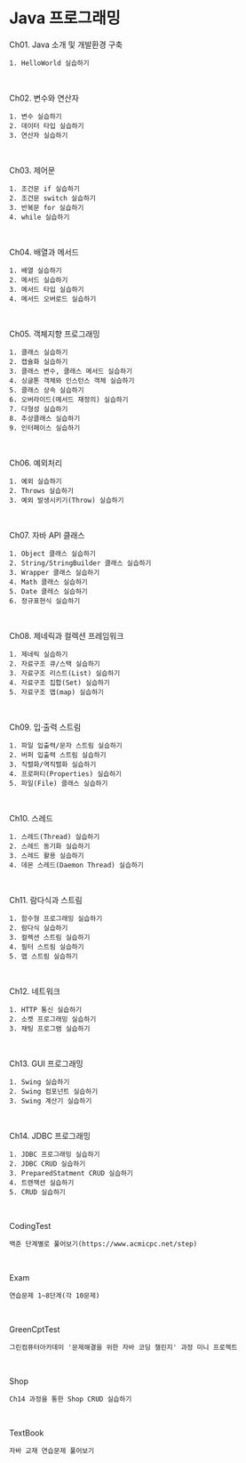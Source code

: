 # Java 프로그래밍
Ch01. Java 소개 및 개발환경 구축
```
1. HelloWorld 실습하기
```
<br>

Ch02. 변수와 연산자
```
1. 변수 실습하기
2. 데이터 타입 실습하기
3. 연산자 실습하기
```
<br>

Ch03. 제어문
```
1. 조건문 if 실습하기
2. 조건문 switch 실습하기
3. 반복문 for 실습하기
4. while 실습하기
```
<br>

Ch04. 배열과 메서드
```
1. 배열 실습하기
2. 메서드 실습하기
3. 메서드 타입 실습하기
4. 메서드 오버로드 실습하기
```
<br>

Ch05. 객체지향 프로그래밍
```
1. 클래스 실습하기
2. 캡슐화 실습하기
3. 클래스 변수, 클래스 메서드 실습하기
4. 싱글톤 객체와 인스턴스 객체 실습하기
5. 클래스 상속 실습하기
6. 오버라이드(메서드 재정의) 실습하기
7. 다형성 실습하기
8. 추상클래스 실습하기
9. 인터페이스 실습하기
```
<br>

Ch06. 예외처리
```
1. 예외 실습하기
2. Throws 실습하기
3. 예외 발생시키기(Throw) 실습하기
```
<br>

Ch07. 자바 API 클래스
```
1. Object 클래스 실습하기
2. String/StringBuilder 클래스 실습하기
3. Wrapper 클래스 실습하기
4. Math 클래스 실습하기
5. Date 클레스 실습하기
6. 정규표현식 실습하기
```
<br>


Ch08. 제네릭과 컬렉션 프레임워크
```
1. 제네릭 실습하기
2. 자료구조 큐/스택 실습하기
3. 자료구조 리스트(List) 실습하기
4. 자료구조 집합(Set) 실습하기
5. 자료구조 맵(map) 실습하기
```
<br>

Ch09. 입·출력 스트림
```
1. 파일 입출력/문자 스트림 실습하기
2. 버퍼 입출력 스트림 실습하기
3. 직렬화/역직렬화 실습하기
4. 프로퍼티(Properties) 실습하기
5. 파일(File) 클래스 실습하기
```
<br>

Ch10. 스레드
```
1. 스레드(Thread) 실습하기
2. 스레드 동기화 실습하기
3. 스레드 활용 실습하기
4. 데몬 스레드(Daemon Thread) 실습하기
```
<br>

Ch11. 람다식과 스트림
```
1. 함수형 프로그래밍 실습하기
2. 람다식 실습하기
3. 컬렉션 스트림 실습하기
4. 필터 스트림 실습하기
5. 맵 스트림 실습하기
```
<br>

Ch12. 네트워크
```
1. HTTP 통신 실습하기
2. 소켓 프로그래밍 실습하기
3. 채팅 프로그램 실습하기
```
<br>

Ch13. GUI 프로그래밍
```
1. Swing 실습하기
2. Swing 컴포넌트 실습하기
3. Swing 계산기 실습하기
```
<br>

Ch14. JDBC 프로그래밍
```
1. JDBC 프로그래밍 실습하기
2. JDBC CRUD 실습하기
3. PreparedStatment CRUD 실습하기
4. 트랜잭션 실습하기
5. CRUD 실습하기 
```
<br>

CodingTest
```
백준 단계별로 풀어보기(https://www.acmicpc.net/step)
```
<br>

Exam
```
연습문제 1~8단계(각 10문제)
```
<br>

GreenCptTest
```
그린컴퓨터아카데미 '문제해결을 위한 자바 코딩 챌린지' 과정 미니 프로젝트
```
<br>

Shop
```
Ch14 과정을 통한 Shop CRUD 실습하기
```
<br>

TextBook
```
자바 교재 연습문제 풀어보기
```
<br>
